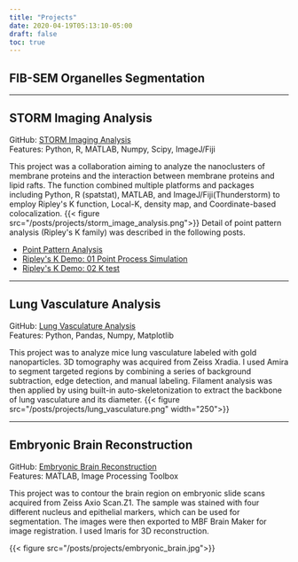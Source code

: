 ```yaml
---
title: "Projects"
date: 2020-04-19T05:13:10-05:00
draft: false
toc: true
---
```


## FIB-SEM Organelles Segmentation

---

## STORM Imaging Analysis
GitHub: [STORM Imaging Analysis](https://github.com/eufmike/storm_image_processing)\
Features: Python, R, MATLAB, Numpy, Scipy, ImageJ/Fiji

This project was a collaboration aiming to analyze the nanoclusters of membrane proteins and the interaction between membrane proteins and lipid rafts. The function combined multiple platforms and packages including Python, R (spatstat), MATLAB, and ImageJ/Fiji(Thunderstorm) to employ Ripley's K function, Local-K, density map, and Coordinate-based colocalization. 
{{< figure src="/posts/projects/storm_image_analysis.png">}}
Detail of point pattern analysis (Ripley's K family) was described in the following posts.
* [Point Pattern Analysis](/content/posts/point_pattern_analysis.md)
* [Ripley's K Demo: 01 Point Process Simulation](/content/posts/Ktest_demo_01_simulator.md)
* [Ripley's K Demo: 02 K test](/content/posts/Ktest_demo_02_Ktest.md)

---

## Lung Vasculature Analysis

GitHub: [Lung Vasculature Analysis](https://github.com/eufmike/woo_lung_analysis)\
Features: Python, Pandas, Numpy, Matplotlib

This project was to analyze mice lung vasculature labeled with gold nanoparticles. 3D tomography was acquired from Zeiss Xradia. I used Amira to segment targeted regions by combining a series of background subtraction, edge detection, and manual labeling. Filament analysis was then applied by using built-in auto-skeletonization to extract the backbone of lung vasculature and its diameter. 
{{< figure src="/posts/projects/lung_vasculature.png" width="250">}}

---

## Embryonic Brain Reconstruction

GitHub: [Embryonic Brain Reconstruction](https://github.com/eufmike-archive-wucci/matlab_batch_testing)\
Features: MATLAB, Image Processing Toolbox

This project was to contour the brain region on embryonic slide scans acquired from Zeiss Axio Scan.Z1. The sample was stained with four different nucleus and epithelial markers, which can be used for segmentation. The images were then exported to MBF Brain Maker for image registration. I used Imaris for 3D reconstruction.  

{{< figure src="/posts/projects/embryonic_brain.jpg">}}